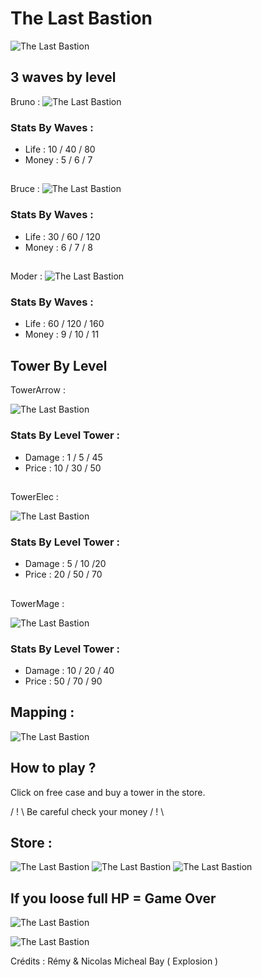 # The Last Bastion
 ![The Last Bastion](https://github.com/Daosre/TowerDefense/blob/main/assets/readme/The%20Last%20Bastion.gif)

 ## 3 waves by level
 Bruno : ![The Last Bastion](https://github.com/Daosre/TowerDefense/blob/main/assets/img/mobs/slime/bruno.gif)
 ### Stats By Waves :
 - Life : 10 / 40 / 80
 - Money : 5 / 6 / 7
 ## 
 Bruce : ![The Last Bastion](https://github.com/Daosre/TowerDefense/blob/main/assets/img/mobs/bat/bruceLeft.gif)
 ### Stats By Waves : 
 - Life : 30 / 60 / 120
 - Money : 6 / 7 / 8
 ##  
 Moder : ![The Last Bastion](https://github.com/Daosre/TowerDefense/blob/main/assets/img/mobs/dragon/moderLeft.gif)

 ### Stats By Waves : 
 - Life : 60 / 120 / 160
 - Money : 9 / 10 / 11

 ## Tower By Level
 TowerArrow :
 
 ![The Last Bastion](https://github.com/Daosre/TowerDefense/blob/main/assets/img/Tower/Arrow/TowerArrow1.png)
 ### Stats By Level Tower :
 - Damage : 1 / 5 / 45 
 - Price : 10 / 30 / 50
 ##
 
 TowerElec :
 
 ![The Last Bastion](https://github.com/Daosre/TowerDefense/blob/main/assets/img/Tower/Elec/TowerElec1.png)
 
 ### Stats By Level Tower :
 - Damage : 5 / 10 /20
 - Price : 20 / 50 / 70
 ##
 
 TowerMage :
 
 ![The Last Bastion](https://github.com/Daosre/TowerDefense/blob/main/assets/img/Tower/Mage/TowerMage1.png)
 ### Stats By Level Tower :
 - Damage : 10 / 20 / 40
 - Price : 50 / 70 / 90
 
 ## Mapping :

 ![The Last Bastion](https://github.com/Daosre/TowerDefense/blob/main/assets/readme/Game.png)

 ## How to play ?
 Click on free case and buy a tower in the store.
 
 / ! \ Be careful check your money / ! \

 ## Store :
 
 ![The Last Bastion](https://github.com/Daosre/TowerDefense/blob/main/assets/readme/Store.png)
 ![The Last Bastion](https://github.com/Daosre/TowerDefense/blob/main/assets/readme/Store2.png)
 ![The Last Bastion](https://github.com/Daosre/TowerDefense/blob/main/assets/readme/Store3.png)

 ## If you loose full HP = Game Over

 ![The Last Bastion](https://github.com/Daosre/TowerDefense/blob/main/assets/readme/Life.png)

 ![The Last Bastion](https://github.com/Daosre/TowerDefense/blob/main/assets/readme/Loose.png)

 Crédits : Rémy & Nicolas
 Micheal Bay ( Explosion )


